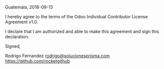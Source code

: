 Guatemala, 2018-09-13

I hereby agree to the terms of the Odoo Individual Contributor License Agreement v1.0.

I declare that I am authorized and able to make this agreement and sign this declaration.

Signed,

Rodrigo Fernandez rodrigo@solucionesprisma.com https://github.com/rocketgithub
